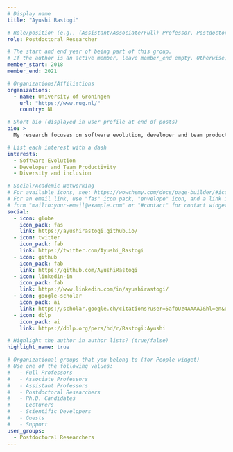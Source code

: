 ```yaml
---
# Display name
title: "Ayushi Rastogi"

# Role/position (e.g., (Assistant/Associate/Full) Professor, Postdoctoral Researchers, Ph.D. Candidate)
role: Postdoctoral Researcher

# The start and end year of being part of this group.
# If the author is an active member, leave member_end empty. Otherwise, fill in.
member_start: 2018
member_end: 2021

# Organizations/Affiliations
organizations:
  - name: University of Groningen
    url: "https://www.rug.nl/"
    country: NL

# Short bio (displayed in user profile at end of posts)
bio: >
  My research focuses on software evolution, developer and team productivity, and diversity and inclusion, presenting insights and solutions for researchers, developers, project managers, and policy makers. Previously, I was a postdoctoral researcher at the Delft University of Technology and the University of California, Irvine. I completed my Ph.D. from IIIT-Delhi, India.

# List each interest with a dash
interests:
  - Software Evolution
  - Developer and Team Productivity
  - Diversity and inclusion

# Social/Academic Networking
# For available icons, see: https://wowchemy.com/docs/page-builder/#icons
# For an email link, use "fas" icon pack, "envelope" icon, and a link in the
# form "mailto:your-email@example.com" or "#contact" for contact widget.
social:
  - icon: globe
    icon_pack: fas
    link: https://ayushirastogi.github.io/
  - icon: twitter
    icon_pack: fab
    link: https://twitter.com/Ayushi_Rastogi
  - icon: github
    icon_pack: fab
    link: https://github.com/AyushiRastogi
  - icon: linkedin-in
    icon_pack: fab
    link: https://www.linkedin.com/in/ayushirastogi/
  - icon: google-scholar
    icon_pack: ai
    link: https://scholar.google.ch/citations?user=5afoUz4AAAAJ&hl=en&oi=ao
  - icon: dblp
    icon_pack: ai
    link: https://dblp.org/pers/hd/r/Rastogi:Ayushi

# Highlight the author in author lists? (true/false)
highlight_name: true

# Organizational groups that you belong to (for People widget)
# Use one of the following values: 
#   - Full Professors
#   - Associate Professors
#   - Assistant Professors
#   - Postdoctoral Researchers
#   - Ph.D. Candidates
#   - Lecturers
#   - Scientific Developers
#   - Guests
#   - Support
user_groups:
  - Postdoctoral Researchers
---
```

